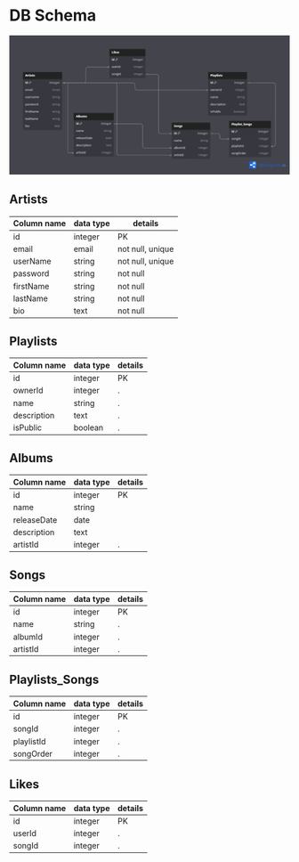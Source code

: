 # DB Schema

![DB Schema](../imgs/DB_Schema.png)

## Artists
| Column name | data type | details |
|--- | --- | --- |
| id | integer | PK |
| email | email | not null, unique |
| userName | string | not null, unique |
| password | string | not null |
| firstName | string | not null |
|lastName | string | not null |
| bio | text | not null |

## Playlists
| Column name | data type | details |
|--- | --- | --- |
| id | integer | PK |
| ownerId | integer | . | 
| name | string | . |
| description | text | . |
| isPublic | boolean | . |

## Albums
| Column name | data type | details |
|--- | --- | --- |
| id | integer | PK |
| name | string |  |
| releaseDate | date |  |
| description | text |  | 
| artistId | integer | . |

## Songs
| Column name | data type | details |
|--- | --- | --- |
| id | integer | PK |
| name | string | . | 
| albumId | integer| . |
| artistId | integer| . |

## Playlists_Songs 
| Column name | data type | details |
|--- | --- | --- |
| id | integer | PK |
| songId | integer | . |
| playlistId | integer| . |
| songOrder | integer| . |

## Likes
| Column name | data type | details |
|--- | --- | --- |
| id | integer | PK |
| userId | integer | . |
| songId | integer | . |




